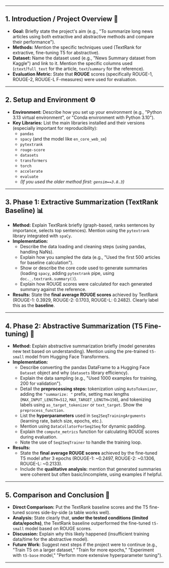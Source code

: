 
---

## 1. Introduction / Project Overview 🎯

* **Goal:** Briefly state the project's aim (e.g., "To summarize long news articles using both extractive and abstractive methods and compare their performance").
* **Methods:** Mention the specific techniques used (TextRank for extractive, fine-tuning T5 for abstractive).
* **Dataset:** Name the dataset used (e.g., "News Summary dataset from Kaggle") and link to it. Mention the specific columns used (`ctext`/`full_text` for the article, `text`/`summary` for the reference).
* **Evaluation Metric:** State that **ROUGE** scores (specifically ROUGE-1, ROUGE-2, ROUGE-L F-measures) were used for evaluation.

---

## 2. Setup and Environment ⚙️

* **Environment:** Describe how you set up your environment (e.g., "Python 3.13 virtual environment", or "Conda environment with Python 3.10").
* **Key Libraries:** List the main libraries installed and their versions (especially important for reproducibility):
    * `pandas`
    * `spacy` (and the model like `en_core_web_sm`)
    * `pytextrank`
    * `rouge-score`
    * `datasets`
    * `transformers`
    * `torch`
    * `accelerate`
    * `evaluate`
    * *(If you used the older method first: `gensim==3.8.3`)*

---

## 3. Phase 1: Extractive Summarization (TextRank Baseline) 📊

* **Method:** Explain TextRank briefly (graph-based, ranks sentences by importance, selects top sentences). Mention using the `pytextrank` library integrated with `spaCy`.
* **Implementation:**
    * Describe the data loading and cleaning steps (using pandas, handling NaNs).
    * Explain how you sampled the data (e.g., "Used the first 500 articles for baseline calculation").
    * Show or describe the core code used to generate summaries (loading `spacy`, adding `pytextrank` pipe, using `doc._.textrank.summary()`).
    * Explain how ROUGE scores were calculated for each generated summary against the reference.
* **Results:** State the **final average ROUGE scores** achieved by TextRank (ROUGE-1: 0.3929, ROUGE-2: 0.1703, ROUGE-L: 0.2482). Clearly label this as the **baseline**.

---

## 4. Phase 2: Abstractive Summarization (T5 Fine-tuning) 🤖

* **Method:** Explain abstractive summarization briefly (model generates new text based on understanding). Mention using the pre-trained `t5-small` model from Hugging Face Transformers.
* **Implementation:**
    * Describe converting the pandas DataFrame to a Hugging Face `Dataset` object and why (`datasets` library efficiency).
    * Explain the data sampling (e.g., "Used 1000 examples for training, 200 for validation").
    * Detail the **preprocessing steps:** tokenization using `AutoTokenizer`, adding the `"summarize: "` prefix, setting max lengths (`MAX_INPUT_LENGTH=512`, `MAX_TARGET_LENGTH=150`), and tokenizing labels using `as_target_tokenizer` or `text_target`. Show the `preprocess_function`.
    * List the **hyperparameters** used in `Seq2SeqTrainingArguments` (learning rate, batch size, epochs, etc.).
    * Mention using `DataCollatorForSeq2Seq` for dynamic padding.
    * Explain the `compute_metrics` function for calculating ROUGE scores during evaluation.
    * Note the use of `Seq2SeqTrainer` to handle the training loop.
* **Results:**
    * State the **final average ROUGE scores** achieved by the fine-tuned T5 model after 3 epochs (ROUGE-1: ~0.2497, ROUGE-2: ~0.1306, ROUGE-L: ~0.2133).
    * Include the **qualitative analysis:** mention that generated summaries were coherent but often basic/incomplete, using examples if helpful.

---

## 5. Comparison and Conclusion 🏁

* **Direct Comparison:** Put the TextRank baseline scores and the T5 fine-tuned scores side-by-side (a table works well).
* **Analysis:** State clearly that, **under the tested conditions (limited data/epochs)**, the TextRank baseline outperformed the fine-tuned `t5-small` model based on ROUGE scores.
* **Discussion:** Explain *why* this likely happened (insufficient training data/time for the abstractive model).
* **Future Work:** Suggest next steps if the project were to continue (e.g., "Train T5 on a larger dataset," "Train for more epochs," "Experiment with `t5-base` model," "Perform more extensive hyperparameter tuning").

---

